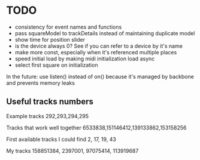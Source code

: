 TODO
====

* consistency for event names and functions
* pass squareModel to trackDetails instead of maintaining duplicate model
* show time for position slider
* is the device always 0? See if you can refer to a device by it's name
* make more const, especially when it's referenced multiple places
* speed initial load by making midi initialization load async
* select first square on initialization

In the future: use listen() instead of on() because it's managed by backbone and prevents memory leaks

Useful tracks numbers
---------------------

Example tracks
292,293,294,295

Tracks that work well together
6533838,151146412,139133862,153158256

First available tracks I could find
2, 17, 19, 43

My tracks
158851384, 2397001, 97075414, 113919687
